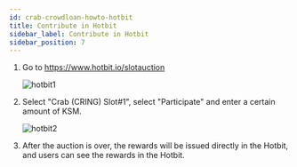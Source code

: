 ```yaml
---
id: crab-crowdloan-howto-hotbit
title: Contribute in Hotbit
sidebar_label: Contribute in Hotbit
sidebar_position: 7
---
```


1. Go to https://www.hotbit.io/slotauction

   ![hotbit1](../assets/crowdloan/hotbit1.png)


2. Select "Crab (CRING) Slot#1", select "Participate" and enter a certain amount of KSM.
   
   ![hotbit2](../assets/crowdloan/hotbit2.png)


3. After the auction is over, the rewards will be issued directly in the Hotbit, and users can see the rewards in the Hotbit.